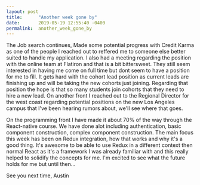 ```yaml
---
layout: post
title:      "Another week gone by"
date:       2019-05-19 12:55:40 -0400
permalink:  another_week_gone_by
---
```



The Job search continues, Made some potential progress with Credit Karma as one of the people I reached out to reffered me to someone else better suited to handle my application. I also had a meeting regarding the position with the online team at Flatiron and that is a bit bittersweet. They still seem interested in having me come on full time but dont seem to have a position for me to fill. It gets hard with the cohort lead position as current leads are finishing up and will be taking the new cohorts just joining. Regarding that position the hope is that so many students join cohorts that they need to hire a new lead. On another front I reached out to the Regional Director for the west coast regarding potential positions on the new Los Angeles campus that I've been hearing rumors about, we'll see where that goes.

On the programming front I have made it about 70% of the way through the React-native course. We have done alot including authentication, basic component construction, complex component construction. The main focus this week has been on Redux integration, how that works and why it's a good thing. It's awesome to be able to use Redux in a different context then normal React as it's a framework I was already familiar with and this really helped to solidify the concepts for me. I'm excited to see what the future holds for me but until then...

See you next time,
Austin
